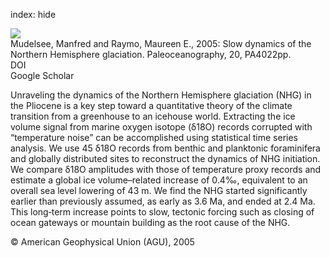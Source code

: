 index: hide

<div class="Citation">
    <div class="Citation-thumb CitationThumb-linked"  data-href="https://doi.org/10.1029/2005pa001153">
      <img src="https://static.claimspace.cloud/climate-study-static/refs/thumbs/5/Mudelsee_and_Raymo_2005-thumb.png" />
    </div>

  <div class="Citation-body">
    <div class="Citation-text">Mudelsee, Manfred and Raymo, Maureen E., 2005: Slow dynamics of the Northern Hemisphere glaciation. <span class="Article-journal">Paleoceanography, </span><span class="Article-volume">20, </span>PA4022pp.</div>
    <div class="Citation-links">
      <div class="CitationLink" data-href="https://doi.org/10.1029/2005pa001153">
        <div class="CitationLink-icon CitationLink-Doi"></div>
        <div class="CitationLink-text">DOI</div>
      </div>
      <div class="CitationLink" data-href="https://scholar.google.com/scholar?q=10.1029/2005pa001153">
        <div class="CitationLink-icon CitationLink-Scholar"></div>
        <div class="CitationLink-text">Google Scholar</div>
      </div>
    </div>
  </div>
</div>

Unraveling the dynamics of the Northern Hemisphere glaciation (NHG) in the Pliocene is a key step toward a quantitative theory of the climate transition from a greenhouse to an icehouse world. Extracting the ice volume signal from marine oxygen isotope (δ18O) records corrupted with “temperature noise” can be accomplished using statistical time series analysis. We use 45 δ18O records from benthic and planktonic foraminifera and globally distributed sites to reconstruct the dynamics of NHG initiation. We compare δ18O amplitudes with those of temperature proxy records and estimate a global ice volume–related increase of 0.4‰, equivalent to an overall sea level lowering of 43 m. We find the NHG started significantly earlier than previously assumed, as early as 3.6 Ma, and ended at 2.4 Ma. This long‐term increase points to slow, tectonic forcing such as closing of ocean gateways or mountain building as the root cause of the NHG.

<div class="Citation-copy">
&copy; American Geophysical Union (AGU), 2005
</div>